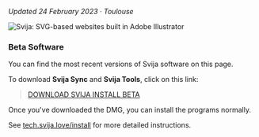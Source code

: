 [logo]: http://files.svija.love/github/readme-logo.png?1 "Svija: SVG-based websites built in Adobe Illustrator"

*Updated 24 February 2023 · Toulouse*

![Svija: SVG-based websites built in Adobe Illustrator][logo]

### Beta Software

You can find the most recent versions of Svija software on this page.

To download **Svija Sync** and **Svija Tools**, click on this link:

> [DOWNLOAD SVIJA INSTALL BETA](../releases/download/1.0.6/Svija.Install.Beta.dmg)

Once you've downloaded the DMG, you can install the programs normally.

See [tech.svija.love/install](https://tech.svija.love/install) for more detailed instructions.
